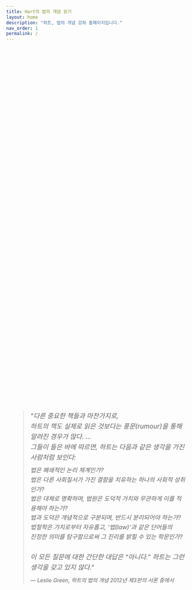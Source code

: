 ```yaml
---
title: Hart의 법의 개념 읽기
layout: home
description: "하트, 법의 개념 강좌 홈페이지입니다."
nav_order: 1
permalink: /
---
```


<div style="display: flex; justify-content: center; align-items: center; height: 60vh; text-align: left; font-style: italic; font-size: 1.1rem; line-height: 1.6; padding: 1rem;">
  <blockquote> "다른 중요한 책들과 마찬가지로, <br> 
  하트의 책도 실제로 읽은 것보다는 풍문(rumour)을 통해 알려진 경우가 많다. ... <br> 
  그들이 들은 바에 따르면, 하트는 다음과 같은 생각을 가진 사람처럼 보인다: <br> 
  <span style="font-size: 1.0rem; display: block; margin-top: 0.5rem;">법은 폐쇄적인 논리 체계인가?<br> 
  법은 다른 사회질서가 가진 결함을 치유하는 하나의 사회적 성취인가? <br> 
  법은 대체로 명확하며, 법원은 도덕적 가치와 무관하게 이를 적용해야 하는가? <br> 
  법과 도덕은 개념적으로 구분되며, 반드시 분리되어야 하는가? <br> 
  법철학은 가치로부터 자유롭고, '법(law)'과 같은 단어들의 <br> 
  진정한 의미를 탐구함으로써 그 진리를 밝힐 수 있는 학문인가? </span> 
  <br> 이 모든 질문에 대한 간단한 대답은 “아니다.” 
  하트는 그런 생각을 갖고 있지 않다."
  <span style="font-size: 0.9rem; display: block; margin-top: 0.5rem;">— Leslie Green, <em>하트의 법의 개념 2012년 제3판의 서론 중에서</em></span>
  </blockquote>
</div> 

